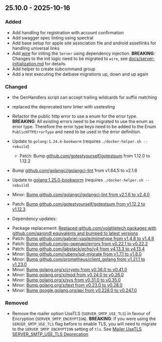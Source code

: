## 25.10.0 - 2025-10-16
### Added
* Add handling for registration with account confirmation
* Add swagger spec linting using spectral
* Add base setup for apple site association file and android assetlinks for handling universal links
* Add [wire](https://github.com/google/wire) for initing the `Server` using dependency injection. **BREAKING**: Changes to the init logic need to be migrated to `wire`, see [docs/server-initialization.md](docs/server-initialization.md) for details.
* Add helper to create subcommand group
* Add a test executing the datbase migrations up, down and up again
### Changed
* the GenHandlers script can accept trailing wildcards for suffix matching
* replaced the deprecated tenv linter with usetesting
* Refactor the public http error to use a enum for the error type. **BREAKING**: All existing errors need to be migrated to use the enum as error type. Therefore the error type keys need to be added to the Enum `PublicHTTPErrorType` and need to be used in the error definition.
* Update to `golang:1.24.4-bookworm` (requires `./docker-helper.sh --rebuild`)
  - Patch: Bump [github.com/gotestyourself/gotestsum](https://github.com/gotestyourself/gotestsum/releases/tag/v1.12.2) from 1.12.0 to 1.12.2

* Bump [github.com/golangci/golangci-lint](https://golangci-lint.run/product/migration-guide) from v1.64.5 to v2.1.6
* Update to [golang:1.25.0-bookworm](https://hub.docker.com/layers/library/golang/1.25.0-bookworm/images/sha256-89bd1d243f3a5a48c9acc03e5fb01e97e0ba4874c249a54e693dee430f9ef74e) (requires `./docker-helper.sh --rebuild`)
* Minor: [Bump github.com/golangci/golangci-lint from v2.1.6 to v2.4.0](https://github.com/golangci/golangci-lint/releases/tag/v2.4.0)
* Patch: [Bump github.com/gotestyourself/gotestsum from v1.12.2 to v1.12.3](https://github.com/gotestyourself/gotestsum/releases/tag/v1.12.3)
* Dependency updates:
- Package replacement: [Replaced github.com/volatiletech packages with github.com/aarondl equivalents and bumped to latest versions](https://github.com/aarondl)
- Patch: [Bump github.com/gabriel-vasile/mimetype from v1.4.8 to v1.4.9](https://github.com/gabriel-vasile/mimetype/releases/tag/v1.4.9)
- Patch: [Bump github.com/go-openapi/errors from v0.22.1 to v0.22.2](https://github.com/go-openapi/errors/releases/tag/v0.22.2)
- Patch: [Bump github.com/labstack/echo/v4 from v4.13.3 to v4.13.4](https://github.com/labstack/echo/releases/tag/v4.13.4)
- Minor: [Bump github.com/rubenv/sql-migrate from v1.7.1 to v1.8.0](https://github.com/rubenv/sql-migrate/releases/tag/v1.8.0)
- Minor: [Bump github.com/prometheus/client_golang from v1.21.1 to v1.23.0](https://github.com/prometheus/client_golang/releases/tag/v1.23.0)
- Minor: [Bump golang.org/x/crypto from v0.36.0 to v0.41.0](https://github.com/golang/crypto/releases/tag/v0.41.0)
- Minor: [Bump golang.org/x/mod from v0.24.0 to v0.26.0](https://github.com/golang/mod/releases/tag/v0.26.0)
- Minor: [Bump golang.org/x/sys from v0.31.0 to v0.35.0](https://github.com/golang/sys/releases/tag/v0.35.0)
- Minor: [Bump golang.org/x/text from v0.23.0 to v0.28.0](https://github.com/golang/text/releases/tag/v0.28.0)
- Minor: [Bump google.golang.org/api from v0.228.0 to v0.247.0](https://github.com/googleapis/google-api-go-client/releases/tag/v0.247.0)

### Removed
* Remove the mailer option UseTLS (`SERVER_SMTP_USE_TLS`) in favour of Encryption (`SERVER_SMTP_ENCRYPTION`). **BREAKING**: If you were using the `SERVER_SMTP_USE_TLS` flag before to enable TLS, you will need to migrate to the `SERVER_SMTP_ENCRYPTION` setting of `tls`. See [Mailer UseTLS SERVER_SMTP_USE_TLS Deprecation](https://github.com/allaboutapps/go-starter/wiki/Mailer-UseTLS-SERVER_SMTP_USE_TLS-Deprecation)
